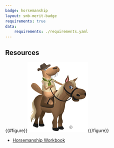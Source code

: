 ```yaml
---
badge: horsemanship
layout: smb-merit-badge
requirements: true
data:
    requirements: ./requirements.yaml
---
```


## Resources

{{#figure}}<img src="horsemanship-bucky.jpg" class="W(100%)" />{{/figure}}
* [Horsemanship Workbook](horsemanship-workbook.pdf)
